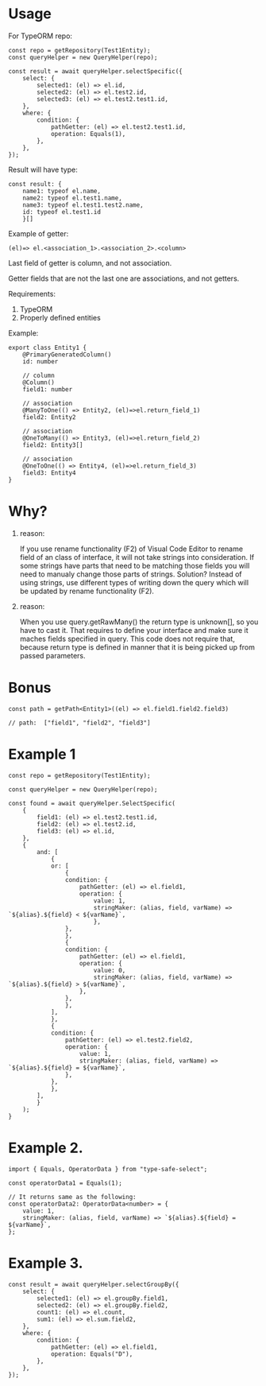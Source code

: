 # Usage

For TypeORM repo:

    const repo = getRepository(Test1Entity);
    const queryHelper = new QueryHelper(repo);

    const result = await queryHelper.selectSpecific({
        select: {
            selected1: (el) => el.id,
            selected2: (el) => el.test2.id,
            selected3: (el) => el.test2.test1.id,
        },
        where: {
            condition: {
                pathGetter: (el) => el.test2.test1.id,
                operation: Equals(1),
            },
        },
    });

Result will have type:

    const result: {
        name1: typeof el.name,
        name2: typeof el.test1.name,
        name3: typeof el.test1.test2.name,
        id: typeof el.test1.id
        }[]

Example of getter:

    (el)=> el.<association_1>.<association_2>.<column>

Last field of getter is column, and not association.

Getter fields that are not the last one are associations, and not getters.

Requirements:

1. TypeORM
2. Properly defined entities

Example:

    export class Entity1 {
        @PrimaryGeneratedColumn()
        id: number

        // column
        @Column()
        field1: number

        // association
        @ManyToOne(() => Entity2, (el)=>el.return_field_1)
        field2: Entity2

        // association
        @OneToMany(() => Entity3, (el)=>el.return_field_2)
        field2: Entity3[]

        // association
        @OneToOne(() => Entity4, (el)=>el.return_field_3)
        field3: Entity4
    }

# Why?

1. reason:

   If you use rename functionality (F2) of Visual Code Editor to rename field of an class of interface, it will not take strings into consideration. If some strings have parts that need to be matching those fields you will need to manualy change those parts of strings. Solution? Instead of using strings, use different types of writing down the query which will be updated by rename functionality (F2).

2. reason:

   When you use query.getRawMany() the return type is unknown[], so you have to cast it. That requires to define your interface and make sure it maches fields specified in query. This code does not require that, because return type is defined in manner that it is being picked up from passed parameters.

# Bonus

    const path = getPath<Entity1>((el) => el.field1.field2.field3)

    // path:  ["field1", "field2", "field3"]

# Example 1

    const repo = getRepository(Test1Entity);

    const queryHelper = new QueryHelper(repo);

    const found = await queryHelper.SelectSpecific(
        {
            field1: (el) => el.test2.test1.id,
            field2: (el) => el.test2.id,
            field3: (el) => el.id,
        },
        {
            and: [
                {
                or: [
                    {
                    condition: {
                        pathGetter: (el) => el.field1,
                        operation: {
                            value: 1,
                            stringMaker: (alias, field, varName) => `${alias}.${field} < ${varName}`,
                            },
                    },
                    },
                    {
                    condition: {
                        pathGetter: (el) => el.field1,
                        operation: {
                            value: 0,
                            stringMaker: (alias, field, varName) => `${alias}.${field} > ${varName}`,
                        },
                    },
                    },
                ],
                },
                {
                condition: {
                    pathGetter: (el) => el.test2.field2,
                    operation: {
                        value: 1,
                        stringMaker: (alias, field, varName) => `${alias}.${field} = ${varName}`,
                    },
                },
                },
            ],
            }
        );
    }

# Example 2.

    import { Equals, OperatorData } from "type-safe-select";

    const operatorData1 = Equals(1);

    // It returns same as the following:
    const operatorData2: OperatorData<number> = {
        value: 1,
        stringMaker: (alias, field, varName) => `${alias}.${field} = ${varName}`,
    };

# Example 3.

    const result = await queryHelper.selectGroupBy({
        select: {
            selected1: (el) => el.groupBy.field1,
            selected2: (el) => el.groupBy.field2,
            count1: (el) => el.count,
            sum1: (el) => el.sum.field2,
        },
        where: {
            condition: {
                pathGetter: (el) => el.field1,
                operation: Equals("D"),
            },
        },
    });
